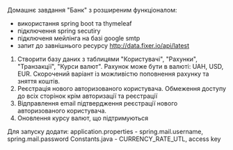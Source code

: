 Домашнє завдання "Банк" з розширеним функціоналом:
- використання spring boot та thymeleaf
- підключення spring secutiry
- підключеня мейлінга на базі google smtp
- запит до завнішнього ресурсу http://data.fixer.io/api/latest

1. Створити базу даних з таблицями "Користувачі", "Рахунки", "Транзакції", "Курси валют". Рахунок може бути в валюті: UAH, USD, EUR. 
Скорочений варіант із можливістю поповнення рахунку та зняття коштів.
2. Реєстрація нового авторизованого користувача. Обмеження доступу до всіх сторінок крім авторизації та реєстрації
3. Відправлення email підтвердження реєстрації нового авторизованого користувача.
4. Оновлення курсу валют, що підтримуються

Для запуску додати:
application.properties - spring.mail.username, spring.mail.password
Constants.java - CURRENCY_RATE_UTL, access key
